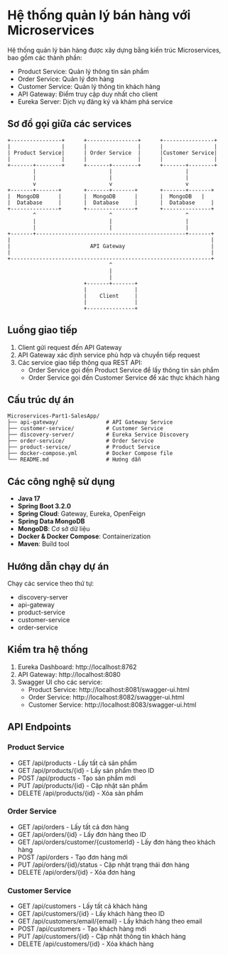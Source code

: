 # Hệ thống quản lý bán hàng với Microservices

Hệ thống quản lý bán hàng được xây dựng bằng kiến trúc Microservices, bao gồm các thành phần:
- Product Service: Quản lý thông tin sản phẩm
- Order Service: Quản lý đơn hàng
- Customer Service: Quản lý thông tin khách hàng
- API Gateway: Điểm truy cập duy nhất cho client
- Eureka Server: Dịch vụ đăng ký và khám phá service

## Sơ đồ gọi giữa các services

```
+----------------+      +----------------+      +----------------+
|                |      |                |      |                |
| Product Service|      | Order Service  |      |Customer Service|
|                |      |                |      |                |
+-------+--------+      +-------+--------+      +-------+--------+
        |                       |                       |
        |                       |                       |
        v                       v                       v
+-------+-------+       +-------+-------+       +-------+-------+
|  MongoDB      |       |  MongoDB      |       |  MongoDB   |
|  Database     |       |  Database     |       |  Database     |
+---------------+       +---------------+       +---------------+
        ^                       ^                       ^
        |                       |                       |
        |                       |                       |
+-------+-----------------------------------------------+-------+
|                                                               |
|                         API Gateway                           |
|                                                               |
+---------------------------------------------------------------+
                                ^
                                |
                                |
                        +-------+-------+
                        |               |
                        |    Client     |
                        |               |
                        +---------------+
```

## Luồng giao tiếp

1. Client gửi request đến API Gateway
2. API Gateway xác định service phù hợp và chuyển tiếp request
3. Các service giao tiếp thông qua REST API:
   - Order Service gọi đến Product Service để lấy thông tin sản phẩm
   - Order Service gọi đến Customer Service để xác thực khách hàng

## Cấu trúc dự án

```
Microservices-Part1-SalesApp/
├── api-gateway/               # API Gateway Service
├── customer-service/          # Customer Service
├── discovery-server/          # Eureka Service Discovery
├── order-service/             # Order Service
├── product-service/           # Product Service
├── docker-compose.yml         # Docker Compose file
└── README.md                  # Hướng dẫn
```

## Các công nghệ sử dụng

- **Java 17**
- **Spring Boot 3.2.0**
- **Spring Cloud**: Gateway, Eureka, OpenFeign
- **Spring Data MongoDB**
- **MongoDB**: Cơ sở dữ liệu
- **Docker & Docker Compose**: Containerization
- **Maven**: Build tool

## Hướng dẫn chạy dự án
Chạy các service theo thứ tự:
- discovery-server
- api-gateway
- product-service
- customer-service
- order-service

## Kiểm tra hệ thống

1. Eureka Dashboard: http://localhost:8762
2. API Gateway: http://localhost:8080
3. Swagger UI cho các service:
   - Product Service: http://localhost:8081/swagger-ui.html
   - Order Service: http://localhost:8082/swagger-ui.html
   - Customer Service: http://localhost:8083/swagger-ui.html

## API Endpoints

### Product Service
- GET /api/products - Lấy tất cả sản phẩm
- GET /api/products/{id} - Lấy sản phẩm theo ID
- POST /api/products - Tạo sản phẩm mới
- PUT /api/products/{id} - Cập nhật sản phẩm
- DELETE /api/products/{id} - Xóa sản phẩm

### Order Service
- GET /api/orders - Lấy tất cả đơn hàng
- GET /api/orders/{id} - Lấy đơn hàng theo ID
- GET /api/orders/customer/{customerId} - Lấy đơn hàng theo khách hàng
- POST /api/orders - Tạo đơn hàng mới
- PUT /api/orders/{id}/status - Cập nhật trạng thái đơn hàng
- DELETE /api/orders/{id} - Xóa đơn hàng

### Customer Service
- GET /api/customers - Lấy tất cả khách hàng
- GET /api/customers/{id} - Lấy khách hàng theo ID
- GET /api/customers/email/{email} - Lấy khách hàng theo email
- POST /api/customers - Tạo khách hàng mới
- PUT /api/customers/{id} - Cập nhật thông tin khách hàng
- DELETE /api/customers/{id} - Xóa khách hàng
